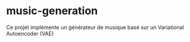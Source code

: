 # music-generation
Ce projet implémente un générateur de musique basé sur un Variational Autoencoder (VAE)
